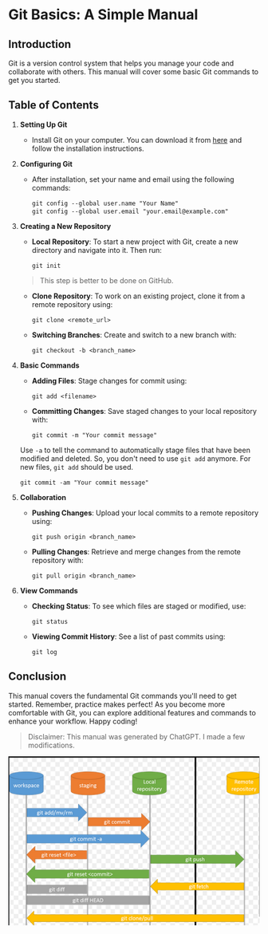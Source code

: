 # Git Basics: A Simple Manual

## Introduction

Git is a version control system that helps you manage your code and collaborate with others. This manual will cover some basic Git commands to get you started.

## Table of Contents

1. **Setting Up Git**
   - Install Git on your computer. You can download it from [here](https://git-scm.com/downloads) and follow the installation instructions.

2. **Configuring Git**
   - After installation, set your name and email using the following commands:
     ```
     git config --global user.name "Your Name"
     git config --global user.email "your.email@example.com"
     ```

3. **Creating a New Repository**

   - **Local Repository**: To start a new project with Git, create a new directory and navigate into it. Then run:
     ```
     git init
     ```
    > This step is better to be done on GitHub.
   
   - **Clone Repository**: To work on an existing project, clone it from a remote repository using:
     ```
     git clone <remote_url>
     ```
     
   - **Switching Branches**: Create and switch to a new branch with:
     ```
     git checkout -b <branch_name>
     ```

4. **Basic Commands**


   - **Adding Files**: Stage changes for commit using:
     ```
     git add <filename>
     ```

   - **Committing Changes**: Save staged changes to your local repository with:
     ```
     git commit -m "Your commit message"
     ```
    Use `-a` to tell the command to automatically stage files that have been modified and deleted. So, you don't need to use `git add` anymore. For new files, `git add` should be used.
     ```
     git commit -am "Your commit message"
     ```

5. **Collaboration**

   - **Pushing Changes**: Upload your local commits to a remote repository using:
     ```
     git push origin <branch_name>
     ```

   - **Pulling Changes**: Retrieve and merge changes from the remote repository with:
     ```
     git pull origin <branch_name>
     ```
    
6. **View Commands**

   - **Checking Status**: To see which files are staged or modified, use:
     ```
     git status
     ```

   - **Viewing Commit History**: See a list of past commits using:
     ```
     git log
     ```


## Conclusion

This manual covers the fundamental Git commands you'll need to get started. Remember, practice makes perfect! As you become more comfortable with Git, you can explore additional features and commands to enhance your workflow. Happy coding!

> Disclaimer: This manual was generated by ChatGPT. I made a few modifications.

![Alt text](../assets/image.png)